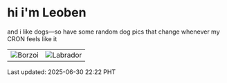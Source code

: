# hi i'm Leoben

and i like dogs—so have some random dog pics that change whenever my CRON feels like it

|  |  |
|--------|----------|
| ![Borzoi](https://random-dog-vercel.vercel.app/api/random-borzoi?v=1751293379) | ![Labrador](https://random-dog-vercel.vercel.app/api/random-labrador?v=1751293379) |

Last updated: 2025-06-30 22:22 PHT
